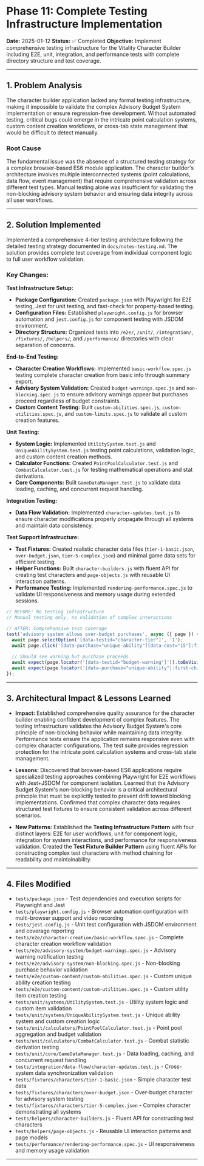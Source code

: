 # Phase 11: Complete Testing Infrastructure Implementation

**Date:** 2025-01-12
**Status:** ✅ Completed
**Objective:** Implement comprehensive testing infrastructure for the Vitality Character Builder including E2E, unit, integration, and performance tests with complete directory structure and test coverage.

---

## 1. Problem Analysis

The character builder application lacked any formal testing infrastructure, making it impossible to validate the complex Advisory Budget System implementation or ensure regression-free development. Without automated testing, critical bugs could emerge in the intricate point calculation systems, custom content creation workflows, or cross-tab state management that would be difficult to detect manually.

### Root Cause
The fundamental issue was the absence of a structured testing strategy for a complex browser-based ES6 module application. The character builder's architecture involves multiple interconnected systems (point calculations, data flow, event management) that require comprehensive validation across different test types. Manual testing alone was insufficient for validating the non-blocking advisory system behavior and ensuring data integrity across all user workflows.

---

## 2. Solution Implemented

Implemented a comprehensive 4-tier testing architecture following the detailed testing strategy documented in `docs/notes-testing.md`. The solution provides complete test coverage from individual component logic to full user workflow validation.

### Key Changes:

**Test Infrastructure Setup:**
*   **Package Configuration:** Created `package.json` with Playwright for E2E testing, Jest for unit testing, and fast-check for property-based testing.
*   **Configuration Files:** Established `playwright.config.js` for browser automation and `jest.config.js` for component testing with JSDOM environment.
*   **Directory Structure:** Organized tests into `/e2e/`, `/unit/`, `/integration/`, `/fixtures/`, `/helpers/`, and `/performance/` directories with clear separation of concerns.

**End-to-End Testing:**
*   **Character Creation Workflows:** Implemented `basic-workflow.spec.js` testing complete character creation from basic info through summary export.
*   **Advisory System Validation:** Created `budget-warnings.spec.js` and `non-blocking.spec.js` to ensure advisory warnings appear but purchases proceed regardless of budget constraints.
*   **Custom Content Testing:** Built `custom-abilities.spec.js`, `custom-utilities.spec.js`, and `custom-limits.spec.js` to validate all custom creation features.

**Unit Testing:**
*   **System Logic:** Implemented `UtilitySystem.test.js` and `UniqueAbilitySystem.test.js` testing point calculations, validation logic, and custom content creation methods.
*   **Calculator Functions:** Created `PointPoolCalculator.test.js` and `CombatCalculator.test.js` for testing mathematical operations and stat derivations.
*   **Core Components:** Built `GameDataManager.test.js` to validate data loading, caching, and concurrent request handling.

**Integration Testing:**
*   **Data Flow Validation:** Implemented `character-updates.test.js` to ensure character modifications properly propagate through all systems and maintain data consistency.

**Test Support Infrastructure:**
*   **Test Fixtures:** Created realistic character data files (`tier-1-basic.json`, `over-budget.json`, `tier-5-complex.json`) and minimal game data sets for efficient testing.
*   **Helper Functions:** Built `character-builders.js` with fluent API for creating test characters and `page-objects.js` with reusable UI interaction patterns.
*   **Performance Testing:** Implemented `rendering-performance.spec.js` to validate UI responsiveness and memory usage during extended sessions.

```javascript
// BEFORE: No testing infrastructure
// Manual testing only, no validation of complex interactions

// AFTER: Comprehensive test coverage
test('advisory system allows over-budget purchases', async ({ page }) => {
  await page.selectOption('[data-testid="character-tier"]', '1');
  await page.click('[data-purchase="unique-ability"][data-cost="15"]:first-child');
  
  // Should see warning but purchase proceeds
  await expect(page.locator('[data-testid="budget-warning"]')).toBeVisible();
  await expect(page.locator('[data-purchase="unique-ability"]:first-child')).toHaveClass(/selected/);
});
```

---

## 3. Architectural Impact & Lessons Learned

*   **Impact:** Established comprehensive quality assurance for the character builder enabling confident development of complex features. The testing infrastructure validates the Advisory Budget System's core principle of non-blocking behavior while maintaining data integrity. Performance tests ensure the application remains responsive even with complex character configurations. The test suite provides regression protection for the intricate point calculation systems and cross-tab state management.

*   **Lessons:** Discovered that browser-based ES6 applications require specialized testing approaches combining Playwright for E2E workflows with Jest+JSDOM for component isolation. Learned that the Advisory Budget System's non-blocking behavior is a critical architectural principle that must be explicitly tested to prevent drift toward blocking implementations. Confirmed that complex character data requires structured test fixtures to ensure consistent validation across different scenarios.

*   **New Patterns:** Established the **Testing Infrastructure Pattern** with four distinct layers: E2E for user workflows, unit for component logic, integration for system interactions, and performance for responsiveness validation. Created the **Test Fixture Builder Pattern** using fluent APIs for constructing complex test characters with method chaining for readability and maintainability.

---

## 4. Files Modified

*   `tests/package.json` - Test dependencies and execution scripts for Playwright and Jest
*   `tests/playwright.config.js` - Browser automation configuration with multi-browser support and video recording
*   `tests/jest.config.js` - Unit test configuration with JSDOM environment and coverage reporting
*   `tests/e2e/character-creation/basic-workflow.spec.js` - Complete character creation workflow validation
*   `tests/e2e/advisory-system/budget-warnings.spec.js` - Advisory warning notification testing
*   `tests/e2e/advisory-system/non-blocking.spec.js` - Non-blocking purchase behavior validation
*   `tests/e2e/custom-content/custom-abilities.spec.js` - Custom unique ability creation testing
*   `tests/e2e/custom-content/custom-utilities.spec.js` - Custom utility item creation testing
*   `tests/unit/systems/UtilitySystem.test.js` - Utility system logic and custom item validation
*   `tests/unit/systems/UniqueAbilitySystem.test.js` - Unique ability system and custom creation logic
*   `tests/unit/calculators/PointPoolCalculator.test.js` - Point pool aggregation and budget validation
*   `tests/unit/calculators/CombatCalculator.test.js` - Combat statistic derivation testing
*   `tests/unit/core/GameDataManager.test.js` - Data loading, caching, and concurrent request handling
*   `tests/integration/data-flow/character-updates.test.js` - Cross-system data synchronization validation
*   `tests/fixtures/characters/tier-1-basic.json` - Simple character test data
*   `tests/fixtures/characters/over-budget.json` - Over-budget character for advisory system testing
*   `tests/fixtures/characters/tier-5-complex.json` - Complex character demonstrating all systems
*   `tests/helpers/character-builders.js` - Fluent API for constructing test characters
*   `tests/helpers/page-objects.js` - Reusable UI interaction patterns and page models
*   `tests/performance/rendering-performance.spec.js` - UI responsiveness and memory usage validation
---